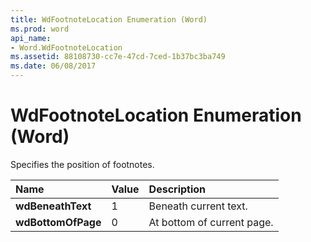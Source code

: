 ```yaml
---
title: WdFootnoteLocation Enumeration (Word)
ms.prod: word
api_name:
- Word.WdFootnoteLocation
ms.assetid: 88108730-cc7e-47cd-7ced-1b37bc3ba749
ms.date: 06/08/2017
---
```



# WdFootnoteLocation Enumeration (Word)

Specifies the position of footnotes.



|**Name**|**Value**|**Description**|
|:-----|:-----|:-----|
| **wdBeneathText**|1|Beneath current text.|
| **wdBottomOfPage**|0|At bottom of current page.|

